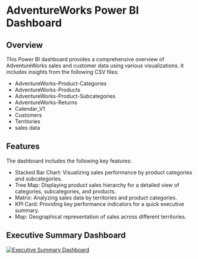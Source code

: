 # AdventureWorks Power BI Dashboard

## Overview

This Power BI dashboard provides a comprehensive overview of AdventureWorks sales and customer data using various visualizations. It includes insights from the following CSV files:

- AdventureWorks-Product-Categories
- AdventureWorks-Products
- AdventureWorks-Product-Subcategories
- AdventureWorks-Returns
- Calendar_V1
- Customers
- Territories
- sales data

## Features

The dashboard includes the following key features:

- Stacked Bar Chart: Visualizing sales performance by product categories and subcategories.
- Tree Map: Displaying product sales hierarchy for a detailed view of categories, subcategories, and products.
- Matrix: Analyzing sales data by territories and product categories.
- KPI Card: Providing key performance indicators for a quick executive summary.
- Map: Geographical representation of sales across different territories.


## Executive Summary Dashboard
[![Executive Summary Dashboard](screenshots/executive_summary.png)](screenshots/executive_summary.png)
